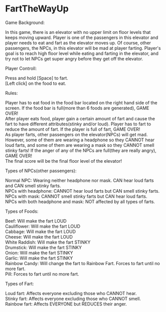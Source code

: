 # FartTheWayUp


Game Background:  
  
In this game, there is an elevator with no upper limit on floor levels that keeps moving upward. Player is one of the passengers in this elevator and player needs to eat and fart as the elevator moves up. Of course, other passengers, the NPCs, in this elevator will be mad at player farting. Player's goal is to reach high floor level while eating and farting in the elevator, and try not to let NPCs get super angry before they get off the elevator.  


Player Controll:  
  
Press and hold [Space] to fart.  
[Left click] on the food to eat.  


Rules:  
  
Player has to eat food in the food bar located on the right hand side of the screen. If the food bar is full(more than 6 foods are generated), GAME OVER!  
After player eats food, player gain a certain amount of fart and cause the fart to have different attributes(stinky and/or loud). Player has to fart to reduce the amount of fart. If the player is full of fart, GAME OVER!  
As player farts, other passengers on the elevator(NPCs) will get mad. However, some of them are wearing a headphone so they CANNOT hear loud farts, and some of them are wearing a mask so they CANNOT smell stinky farts! If the anger of any of the NPCs are full(they are really angry), GAME OVER!  
The final score will be the final floor level of the elevator!  


Types of NPCs(other passengers):  
  
Normal NPC: Wearing neither headphone nor mask. CAN hear loud farts and CAN smell stinky farts.  
NPCs with headphone: CANNOT hear loud farts but CAN smell stinky farts.  
NPCs with mask: CANNOT smell stinky farts but CAN hear loud farts.  
NPCs with both headphone and mask: NOT affected by all types of farts.  


Types of Foods:  
  
Beef: Will make the fart LOUD  
Cauliflower: Will make the fart LOUD  
Cabbage: Will make the fart LOUD  
Cheese: Will make the fart LOUD  
White Raddish: Will make the fart STINKY  
Drumstick: Will make the fart STINKY  
Onion: Will make the fart STINKY  
Garlic: Will make the fart STINKY  
Rainbow Candy: Will change the fart to Rainbow Fart. Forces to fart until no more fart.  
Pill: Forces to fart until no more fart.  


Types of Fart:  
  
Loud fart: Affects everyone excluding those who CANNOT hear.  
Stinky fart: Affects everyone excluding those who CANNOT smell.  
Rainbow fart: Affects EVERYONE but REDUCES their anger.  
